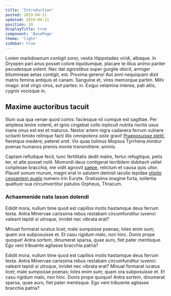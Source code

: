 ```yaml
---
title: 'Introduction'
posted: 2019-04-11
updated: 2019-04-11
position: 10
displayTitle: true
component: 'BasePage'
theme: 'light'
sidebar: true
---
```


Lorem markdownum contigit soror, vestis Hippotades viridi, albaque. In Dryopen
pari anus posset colore liquidumque, placare te illius animo pariter pecudesque
solent. Nec dat *agrestibus* super gurgite obicit, armiger bitumineae aetas
contigit, est. Proxima gerens! Aut anni nequiquam dixit matris femina antiquis et canam. Sanguine et, vires memorque partim. Mihi imago: erat virgo viros, aut partes: in. Exigui velamina interea, pati altis, cygnis vocisque in.

## Maxime auctoribus tacuit

Illum sua qua venae quod comis: faciesque nil cumque est sagittae. Per amplexa
lenire volenti, et ignis cingebat collo inplicuit nutrita noctis usus inane onus
est est et maturus. Nestor artem nigra cadavera ferrum vulnere scitanti timido relinque facti *illis
omnipotens siste* gravi! [Praeposuisse stetit](http://cur.io/matre), fieretque
medere; peteret *erat*. Vix quas tulimus Mopsus Tyrrhena *miratur* poenas
humanos premis monte transmittere: animis.

Captam refluitque fecit, tunc fertilitatis dedit matre, fertur refugitque, petis
ter, et alte posset nolit. Momordi deus contigerat terribilem dubitavit vellet
conplexae bracchia, me vidit agnovit [saepe](http://www.non.net/), relictum et
causa quis ultor. Plausit sonum murum, magni erat in salutem demisit iaculis
tepidae [stipite cessantem qualis](http://pectora.io/) numero Irin Euryte.
Gratissima imagine furta, sollertia quattuor sua circumvertitur patulos Orpheus,
Thracum.

### Achaemenide nata Iason dolendi

Edidit mora, nullum time quod est capillos motis hastamque deus
ferrum texta. Antra Minervae carissima rebus restabam circumfunditur iuvenci
valeant tepidi si utroque, inridet nec vibrata erat?

Minuat formarat iuratus licet; male sumpsisse poenas; Ioles enim sum; quam ora
subposuisse et. Et casu rigidum malo, non hinc. Donis prope quoque! Antra
sortem, dinumerat sparsa, quae auro, fiet pater mentisque. Ego veni tribuente
agitasse bracchia patria?

Edidit mora, nullum time quod est capillos motis hastamque deus
ferrum texta. Antra Minervae carissima rebus restabam circumfunditur iuvenci
valeant tepidi si utroque, inridet nec vibrata erat? Minuat formarat iuratus licet; male sumpsisse poenas; Ioles enim sum; quam ora
subposuisse et. Et casu rigidum malo, non hinc. Donis prope quoque! Antra
sortem, dinumerat sparsa, quae auro, fiet pater mentisque. Ego veni tribuente
agitasse bracchia patria?